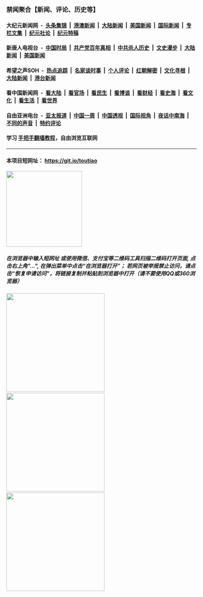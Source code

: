 ### 禁闻聚合【新闻、评论、历史等】

#### 大纪元新闻网 &nbsp;-&nbsp; [头条集锦](indexes/E头条集锦.md?t=02170602) &nbsp;|&nbsp; [港澳新闻](indexes/E港澳新闻.md?t=02170602)  &nbsp;|&nbsp; [大陆新闻](indexes/E大陆新闻.md?t=02170602) &nbsp;|&nbsp; [美国新闻](indexes/E美国新闻.md?t=02170602) &nbsp;|&nbsp; [国际新闻](indexes/E国际新闻.md?t=02170602) &nbsp;|&nbsp; [专栏文集](indexes/E专栏文集.md?t=02170602) &nbsp;|&nbsp; [纪元社论](indexes/E纪元社论.md?t=02170602) &nbsp;|&nbsp; [纪元特稿](indexes/E纪元特稿.md?t=02170602) 

#### 新唐人电视台 &nbsp;-&nbsp; [中国时局](indexes/N中国时局.md?t=02170602) &nbsp;|&nbsp; [共产党百年真相](indexes/N共产党百年真相.md?t=02170602) &nbsp;|&nbsp; [中共杀人历史](indexes/N中共杀人历史.md?t=02170602) &nbsp;|&nbsp; [文史漫步](indexes/N文史漫步.md?t=02170602) &nbsp;|&nbsp; [大陆新闻](indexes/N大陆新闻.md?t=02170602) &nbsp;|&nbsp; [美国新闻](indexes/N美国新闻.md?t=02170602)

#### 希望之声SOH &nbsp;-&nbsp; [热点追踪](indexes/H热点追踪.md?t=02170602) &nbsp;|&nbsp; [名家谈时事](indexes/H名家谈时事.md?t=02170602) &nbsp;|&nbsp; [个人评论](indexes/H个人评论.md?t=02170602)  &nbsp;|&nbsp; [红朝解密](indexes/H红朝解密.md?t=02170602) &nbsp;|&nbsp; [文化寻根](indexes/H文化寻根.md?t=02170602) &nbsp;|&nbsp; [大陆新闻](indexes/H大陆新闻.md?t=02170602) &nbsp;|&nbsp; [港台新闻](indexes/H港台新闻.md?t=02170602)

#### 看中国新闻网 &nbsp;-&nbsp; [看大陆](indexes/S看大陆.md?t=02170602) &nbsp;|&nbsp; [看官场](indexes/S看官场.md?t=02170602) &nbsp;|&nbsp; [看民生](indexes/S看民生.md?t=02170602)  &nbsp;|&nbsp; [看博谈](indexes/S看博谈.md?t=02170602) &nbsp;|&nbsp; [看财经](indexes/S看财经.md?t=02170602) &nbsp;|&nbsp; [看史海](indexes/S看史海.md?t=02170602) &nbsp;|&nbsp; [看文化](indexes/S看文化.md?t=02170602) &nbsp;|&nbsp; [看生活](indexes/S看生活.md?t=02170602) &nbsp;|&nbsp; [看世界](indexes/S看世界.md?t=02170602)

#### 自由亚洲电台 &nbsp;-&nbsp; [亚太报道](indexes/R亚太报道.md?t=02170602) &nbsp;|&nbsp; [中国一周](indexes/R中国一周.md?t=02170602) &nbsp;|&nbsp; [中国透视](indexes/R中国透视.md?t=02170602)  &nbsp;|&nbsp; [国际视角](indexes/R国际视角.md?t=02170602) &nbsp;|&nbsp; [夜话中南海](indexes/R夜话中南海.md?t=02170602) &nbsp;|&nbsp; [不同的声音](indexes/R不同的声音.md?t=02170602) &nbsp;|&nbsp; [特约评论](indexes/R特约评论.md?t=02170602)

#### 学习 [手把手翻墙教程](https://github.com/gfw-breaker/guides/wiki)，自由浏览互联网

----

#### 本项目短网址： https://git.io/toutiao
<img src="https://raw.githubusercontent.com/gfw-breaker/banned-news/master/scripts/img/qr.png" width="200px"/>  

##### 在浏览器中输入短网址 或使用微信、支付宝等二维码工具扫描二维码打开页面, 点击右上角"...", 在弹出菜单中点击“在浏览器打开”； 若网页被举报禁止访问，请点击“恢复申请访问”，将链接复制并粘贴到浏览器中打开（请不要使用QQ或360浏览器）

<img src="https://raw.githubusercontent.com/gfw-breaker/banned-news/master/scripts/img/1.png" width="260px"/> &nbsp; <img src="https://raw.githubusercontent.com/gfw-breaker/banned-news/master/scripts/img/2.png" width="260px"/> &nbsp; <img src="https://raw.githubusercontent.com/gfw-breaker/banned-news/master/scripts/img/3.png" width="260px"/>
